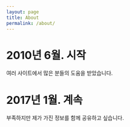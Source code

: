 ```yaml
---
layout: page
title: About
permalink: /about/
---
```

# 2010년 6월. 시작
여러 사이트에서 많은 분들의 도움을 받았습니다.

# 2017년 1월. 계속
부족하지만 제가 가진 정보를 함께 공유하고 싶습니다.
